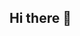 ## Hi there 👋

<!--
**lsj0013/lsj0013** is a ✨ _special_ ✨ repository because its `README.md` (this file) appears on your GitHub profile.

Here are some ideas to get you started:

<h1 align="center">Hi 👋, I'm seongju</h1>
<h3 align="center">A passionate developer</h3>

- 🔭 I’m currently working on ...
- 🌱 I’m currently learning **AI, big data**
- 👯 I’m looking to collaborate on ...
- 🤔 I’m looking for help with ...
- 💬 Ask me about ...
- 📝 I regularly write articles on [https://blog.naver.com/lsj00_](https://blog.naver.com/lsj00_)
- 📫 How to reach me **lsju0117@gmail.com**
- 😄 Pronouns: ...
- ⚡ Fun fact **I think I am positive**
-->
